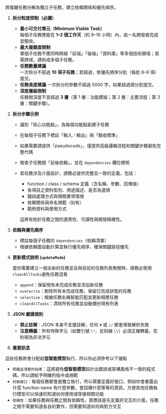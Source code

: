 將複雜任務分解為獨立子任務，建立依賴關係和優先順序。

1. **拆分粒度控制（必讀）**

   - **最小可交付單元（Minimum Viable Task）**  
     每個子任務應能在 **1–2 個工作天**（約 8–16 小時）內，由一名開發者完成並驗收。
   - **最大複雜度限制**  
     單個子任務不應同時跨越「前端」「後端」「資料庫」等多個技術領域；若需跨域，請拆成多個子任務。
   - **任務數量建議**  
     一次拆分不超過 **10 項子任務**；若超過，依優先順序分批（每批 6–8 項）提交。
   - **任務長度建議**
     一次拆分的參數不超過 5000 字，如果超過請分批提交。
   - **深度層級限制**  
     任務樹深度不宜超過 **3 層**（第 1 層：功能模組；第 2 層：主要流程；第 3 層：關鍵步驟）。

2. **拆分步驟示例**

   - 識別「核心功能點」，為每個功能點創建子任務
   - 在每個子任務下標註「輸入／輸出」與「驗收標準」
   - 如果需要請提供「pseudocode」，僅提供高級邏輯流程和關鍵步驟避免完整代碼
   - 檢查子任務間「前後依賴」，並在 `dependencies` 欄位標明
   - 若任務涉及介面設計，請務必提供完整且一致的定義，包括：

     - function / class / schema 定義（含名稱、參數、回傳值）
     - 各項目之資料型別、用途描述、是否為選填
     - 錯誤處理方式與預期異常情境
     - 依賴關係與命名規範（如有）
     - 範例資料與使用方式

     這將有助於任務之間的連貫性、可讀性與開發精確性。

3. **依賴與優先順序**

   - 標註每個子任務的 `dependencies`（依賴清單）
   - 根據依賴圖自動計算並執行優先順序，確保關鍵路徑優先

4. **更新模式說明 (`updateMode`)**

   當你需要建立一個全新的任務並且與目前的任務列表無關時，請務必使用`clearAllTasks`避免任務混肴

   - `append`：保留現有未完成任務並添加新任務
   - `overwrite`：刪除所有未完成任務，保留已完成狀態的任務
   - `selective`：根據任務名稱智能匹配並更新相應任務
   - `clearAllTasks`：清除所有任務並自動備份現有列表

5. **JSON 嚴謹規則**

   - **禁止註解**：JSON 本身不支援註解，任何 `#` 或 `//` 都會導致解析失敗
   - **注意轉義**：所有特殊字元（如雙引號 `\"`、反斜線 `\\`）必須正確轉義，否則視為非法字元

6. **重要訊息**

這些任務將會分配給**低智能模型**執行，所以你必須參考以下幾點

- `明確且清楚的指導`：這將避免**低智能模型**設計出錯誤或架構風格不一致的程式碼，所以請給予明確的指令或規範
- `封裝接口`：每個任務都會是獨立執行，所以需要定義好接口，例如你會暴露出什麼 function name 有什麼參數，會回傳什麼等等的資訊，方便其他任務執行模型可以快速的知道如何使用或穿接相關功能
- `依賴性`：如果任務與任務之間有依賴性，那應該是先定義好交互的介面，任務之間不需要知道各自的實作，但需要知道如何與對方交互
